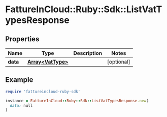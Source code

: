 # FattureInCloud::Ruby::Sdk::ListVatTypesResponse

## Properties

| Name | Type | Description | Notes |
| ---- | ---- | ----------- | ----- |
| **data** | [**Array&lt;VatType&gt;**](VatType.md) |  | [optional] |

## Example

```ruby
require 'fattureincloud-ruby-sdk'

instance = FattureInCloud::Ruby::Sdk::ListVatTypesResponse.new(
  data: null
)
```

